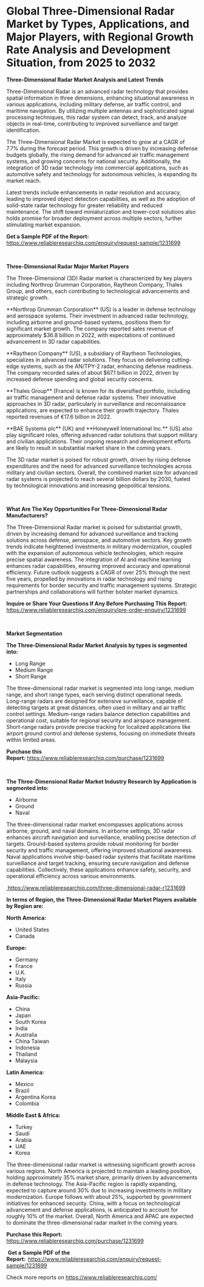 <p><h1>Global Three-Dimensional Radar Market by Types, Applications, and Major Players, with Regional Growth Rate Analysis and Development Situation, from 2025 to 2032</h1></p><p><strong>Three-Dimensional Radar Market Analysis and Latest Trends</strong></p>
<p><p>Three-Dimensional Radar is an advanced radar technology that provides spatial information in three dimensions, enhancing situational awareness in various applications, including military defense, air traffic control, and maritime navigation. By utilizing multiple antennas and sophisticated signal processing techniques, this radar system can detect, track, and analyze objects in real-time, contributing to improved surveillance and target identification.</p><p>The Three-Dimensional Radar Market is expected to grow at a CAGR of 7.7% during the forecast period. This growth is driven by increasing defense budgets globally, the rising demand for advanced air traffic management systems, and growing concerns for national security. Additionally, the integration of 3D radar technology into commercial applications, such as automotive safety and technology for autonomous vehicles, is expanding its market reach. </p><p>Latest trends include enhancements in radar resolution and accuracy, leading to improved object detection capabilities, as well as the adoption of solid-state radar technology for greater reliability and reduced maintenance. The shift toward miniaturization and lower-cost solutions also holds promise for broader deployment across multiple sectors, further stimulating market expansion.</p></p>
<p><strong>Get a Sample PDF of the Report:&nbsp;</strong> <a href="https://www.reliableresearchiq.com/enquiry/request-sample/1231699?utm_campaign=2757&utm_medium=2&utm_source=Github&utm_content=ia&utm_term=11042025&utm_id=three-dimensional-radar">https://www.reliableresearchiq.com/enquiry/request-sample/1231699</a></p>
<p>&nbsp;</p>
<p><strong>Three-Dimensional Radar Major Market Players</strong></p>
<p><p>The Three-Dimensional (3D) Radar market is characterized by key players including Northrop Grumman Corporation, Raytheon Company, Thales Group, and others, each contributing to technological advancements and strategic growth.</p><p>**Northrop Grumman Corporation** (US) is a leader in defense technology and aerospace systems. Their investment in advanced radar technology, including airborne and ground-based systems, positions them for significant market growth. The company reported sales revenue of approximately $36.8 billion in 2022, with expectations of continued advancement in 3D radar capabilities.</p><p>**Raytheon Company** (US), a subsidiary of Raytheon Technologies, specializes in advanced radar solutions. They focus on delivering cutting-edge systems, such as the AN/TPY-2 radar, enhancing defense readiness. The company recorded sales of about $67.1 billion in 2022, driven by increased defense spending and global security concerns.</p><p>**Thales Group** (France) is known for its diversified portfolio, including air traffic management and defense radar systems. Their innovative approaches in 3D radar, particularly in surveillance and reconnaissance applications, are expected to enhance their growth trajectory. Thales reported revenues of €17.6 billion in 2022.</p><p>**BAE Systems plc** (UK) and **Honeywell International Inc.** (US) also play significant roles, offering advanced radar solutions that support military and civilian applications. Their ongoing research and development efforts are likely to result in substantial market share in the coming years.</p><p>The 3D radar market is poised for robust growth, driven by rising defense expenditures and the need for advanced surveillance technologies across military and civilian sectors. Overall, the combined market size for advanced radar systems is projected to reach several billion dollars by 2030, fueled by technological innovations and increasing geopolitical tensions.</p></p>
<p>&nbsp;</p>
<p><strong>What Are The Key Opportunities For Three-Dimensional Radar Manufacturers?</strong></p>
<p><p>The Three-Dimensional Radar market is poised for substantial growth, driven by increasing demand for advanced surveillance and tracking solutions across defense, aerospace, and automotive sectors. Key growth trends indicate heightened investments in military modernization, coupled with the expansion of autonomous vehicle technologies, which require precise spatial awareness. The integration of AI and machine learning enhances radar capabilities, ensuring improved accuracy and operational efficiency. Future outlook suggests a CAGR of over 25% through the next five years, propelled by innovations in radar technology and rising requirements for border security and traffic management systems. Strategic partnerships and collaborations will further bolster market dynamics.</p></p>
<p><strong>Inquire or Share Your Questions If Any Before Purchasing This Report:</strong> <a href="https://www.reliableresearchiq.com/enquiry/pre-order-enquiry/1231699?utm_campaign=2757&utm_medium=2&utm_source=Github&utm_content=ia&utm_term=11042025&utm_id=three-dimensional-radar">https://www.reliableresearchiq.com/enquiry/pre-order-enquiry/1231699</a></p>
<p>&nbsp;</p>
<p><strong>Market Segmentation</strong></p>
<p><strong>The Three-Dimensional Radar Market Analysis by types is segmented into:</strong></p>
<p><ul><li>Long Range</li><li>Medium Range</li><li>Short Range</li></ul></p>
<p><p>The three-dimensional radar market is segmented into long range, medium range, and short range types, each serving distinct operational needs. Long-range radars are designed for extensive surveillance, capable of detecting targets at great distances, often used in military and air traffic control settings. Medium-range radars balance detection capabilities and operational cost, suitable for regional security and airspace management. Short-range radars provide precise tracking for localized applications like airport ground control and defense systems, focusing on immediate threats within limited areas.</p></p>
<p><strong>Purchase this Report:&nbsp;</strong><a href="https://www.reliableresearchiq.com/purchase/1231699?utm_campaign=2757&utm_medium=2&utm_source=Github&utm_content=ia&utm_term=11042025&utm_id=three-dimensional-radar">https://www.reliableresearchiq.com/purchase/1231699</a></p>
<p>&nbsp;</p>
<p><strong>The Three-Dimensional Radar Market Industry Research by Application is segmented into:</strong></p>
<p><ul><li>Airborne</li><li>Ground</li><li>Naval</li></ul></p>
<p><p>The three-dimensional radar market encompasses applications across airborne, ground, and naval domains. In airborne settings, 3D radar enhances aircraft navigation and surveillance, enabling precise detection of targets. Ground-based systems provide robust monitoring for border security and traffic management, offering improved situational awareness. Naval applications involve ship-based radar systems that facilitate maritime surveillance and target tracking, ensuring secure navigation and defense capabilities. Collectively, these applications enhance safety, security, and operational efficiency across various environments.</p></p>
<p><a href="https://www.reliableresearchiq.com/three-dimensional-radar-r1231699?utm_campaign=2757&utm_medium=2&utm_source=Github&utm_content=ia&utm_term=11042025&utm_id=three-dimensional-radar">&nbsp;https://www.reliableresearchiq.com/three-dimensional-radar-r1231699</a></p>
<p><strong>In terms of Region, the Three-Dimensional Radar Market Players available by Region are:</strong></p>
<p>
    <p> <strong> North America: </strong>
        <ul>
            <li>United States</li>
            <li>Canada</li>
        </ul>
        </p> 
    <p> <strong> Europe: </strong>
        <ul>
            <li>Germany</li>
            <li>France</li>
            <li>U.K.</li>
            <li>Italy</li>
            <li>Russia</li>
        </ul>
        </p> 
    <p> <strong> Asia-Pacific: </strong>
        <ul>
            <li>China</li>
            <li>Japan</li>
            <li>South Korea</li>
            <li>India</li>
            <li>Australia</li>
            <li>China Taiwan</li>
            <li>Indonesia</li>
            <li>Thailand</li>
            <li>Malaysia</li>
        </ul>
        </p> 
    <p> <strong> Latin America: </strong>
        <ul>
            <li>Mexico</li>
            <li>Brazil</li>
            <li>Argentina Korea</li>
            <li>Colombia</li>
        </ul>
        </p> 
    <p> <strong> Middle East & Africa: </strong>
        <ul>
            <li>Turkey</li>
            <li>Saudi</li>
            <li>Arabia</li>
            <li>UAE</li>
            <li>Korea</li>
        </ul>
    </p>
    </p>
<p><p>The three-dimensional radar market is witnessing significant growth across various regions. North America is projected to maintain a leading position, holding approximately 35% market share, primarily driven by advancements in defense technology. The Asia-Pacific region is rapidly expanding, expected to capture around 30% due to increasing investments in military modernization. Europe follows with about 25%, supported by government initiatives for enhanced security. China, with a focus on technological advancement and defense applications, is anticipated to account for roughly 10% of the market. Overall, North America and APAC are expected to dominate the three-dimensional radar market in the coming years.</p></p>
<p><strong>Purchase this Report: </strong><a href="https://www.reliableresearchiq.com/purchase/1231699?utm_campaign=2757&utm_medium=2&utm_source=Github&utm_content=ia&utm_term=11042025&utm_id=three-dimensional-radar">https://www.reliableresearchiq.com/purchase/1231699</a></p>
<p>&nbsp;<strong>Get a Sample PDF of the Report:&nbsp;&nbsp;</strong><a href="https://www.reliableresearchiq.com/enquiry/request-sample/1231699?utm_campaign=2757&utm_medium=2&utm_source=Github&utm_content=ia&utm_term=11042025&utm_id=three-dimensional-radar">https://www.reliableresearchiq.com/enquiry/request-sample/1231699</a></p>
<p><strong></strong></p>
<p>Check more reports on <a href="https://www.reliableresearchiq.com/?utm_campaign=2757&utm_medium=2&utm_source=Github&utm_content=ia&utm_term=11042025&utm_id=three-dimensional-radar">https://www.reliableresearchiq.com/</a></p>